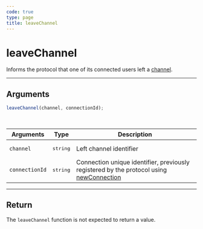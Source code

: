 ```yaml
---
code: true
type: page
title: leaveChannel
---
```


# leaveChannel

Informs the protocol that one of its connected users left a [channel](/core/2/guides/write-protocols/1-start-writing-protocols#channels).

---

## Arguments

```js
leaveChannel(channel, connectionId);
```

<br/>

| Arguments      | Type              | Description                                                                                                                           |
| -------------- | ----------------- | ------------------------------------------------------------------------------------------------------------------------------------- |
| `channel`      | <pre>string</pre> | Left channel identifier                                                                                                               |
| `connectionId` | <pre>string</pre> | Connection unique identifier, previously registered by the protocol using [newConnection](/core/2/guides/write-protocols/3-entrypoint/newconnection) |

---

## Return

The `leaveChannel` function is not expected to return a value.

